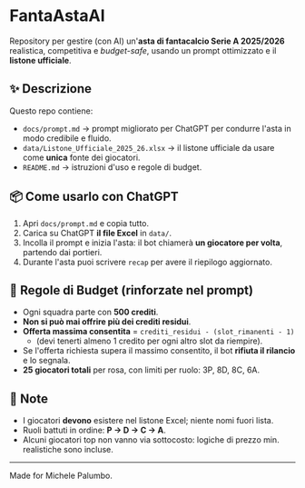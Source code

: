 # FantaAstaAI

Repository per gestire (con AI) un'**asta di fantacalcio Serie A 2025/2026** realistica, competitiva e *budget-safe*, usando un prompt ottimizzato e il **listone ufficiale**.

## ✨ Descrizione
Questo repo contiene:
- `docs/prompt.md` → prompt migliorato per ChatGPT per condurre l'asta in modo credibile e fluido.
- `data/Listone_Ufficiale_2025_26.xlsx` → il listone ufficiale da usare come **unica** fonte dei giocatori.
- `README.md` → istruzioni d'uso e regole di budget.

## 📦 Come usarlo con ChatGPT
1. Apri `docs/prompt.md` e copia tutto.
2. Carica su ChatGPT **il file Excel** in `data/`.
3. Incolla il prompt e inizia l'asta: il bot chiamerà **un giocatore per volta**, partendo dai portieri.
4. Durante l'asta puoi scrivere `recap` per avere il riepilogo aggiornato.

## 💸 Regole di Budget (rinforzate nel prompt)
- Ogni squadra parte con **500 crediti**.
- **Non si può mai offrire più dei crediti residui**.
- **Offerta massima consentita** = `crediti_residui - (slot_rimanenti - 1)`
  - (devi tenerti almeno 1 credito per ogni altro slot da riempire).
- Se l'offerta richiesta supera il massimo consentito, il bot **rifiuta il rilancio** e lo segnala.
- **25 giocatori totali** per rosa, con limiti per ruolo: 3P, 8D, 8C, 6A.

## 📑 Note
- I giocatori **devono** esistere nel listone Excel; niente nomi fuori lista.
- Ruoli battuti in ordine: **P → D → C → A**.
- Alcuni giocatori top non vanno via sottocosto: logiche di prezzo min. realistiche sono incluse.

---

Made for Michele Palumbo.
